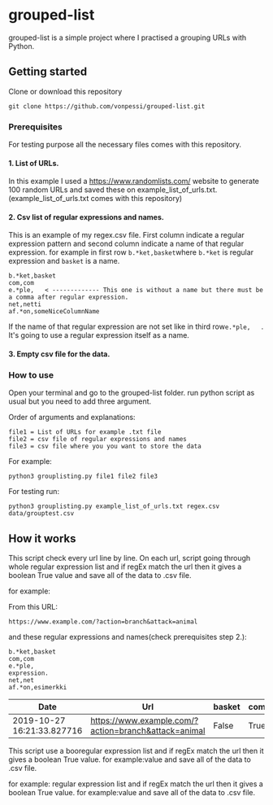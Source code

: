 # grouped-list
grouped-list is a simple project where I practised a grouping URLs with Python.
## Getting started
Clone or download this repository
```
git clone https://github.com/vonpessi/grouped-list.git
```
### Prerequisites
For testing purpose all the necessary files comes with this repository.
#### 1. List of URLs. 

In this example I used a https://www.randomlists.com/ website to generate 100 random URLs and saved these on example_list_of_urls.txt. (example_list_of_urls.txt comes with this repository)

#### 2. Csv list of regular expressions and names.

This is an example of my regex.csv file. First column indicate a regular expression pattern and second column indicate a name of that regular expression. for example in first row ```b.*ket,basket```where ```b.*ket``` is regular expression and ```basket``` is a name.
```
b.*ket,basket
com,com
e.*ple,   < ------------- This one is without a name but there must be a comma after regular expression.
net,netti
af.*on,someNiceColumnName
```
If the name of that regular expression are not set like in third row```e.*ple,   ```. It's going to use a regular expression itself as a name.

#### 3. Empty csv file for the data.

### How to use
Open your terminal and go to the grouped-list folder.
run python script as usual but you need to add three argument.

Order of arguments and explanations:
```
file1 = List of URLs for example .txt file
file2 = csv file of regular expressions and names
file3 = csv file where you you want to store the data
```
For example:
```
python3 grouplisting.py file1 file2 file3
```
For testing run:
```
python3 grouplisting.py example_list_of_urls.txt regex.csv data/grouptest.csv
```
## How it works
This script check every url line by line. On each url, script going through whole regular expression list and if regEx match the url then it gives a boolean True value and save all of the data to .csv file.

for example:

From this URL:
```
https://www.example.com/?action=branch&attack=animal
```
and these regular expressions and names(check prerequisites step 2.):
```
b.*ket,basket
com,com
e.*ple,  
expression.
net,net
af.*on,esimerkki
```

|Date|Url|basket|com|e.*ple|netti|esimerkki|
|---|---|---|---|---|---|---|
|2019-10-27 16:21:33.827716|https://www.example.com/?action=branch&attack=animal|False|True|True|False|False|

This script use a booregular expression list and if regEx match the url then it gives a boolean True value. for example:value and save all of the data to .csv file.

for example:
regular expression list and if regEx match the url then it gives a boolean True value. for example:value and save all of the data to .csv file.

